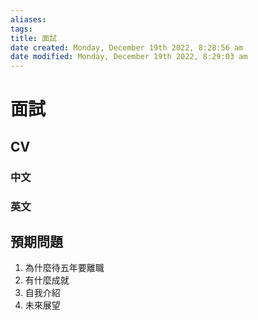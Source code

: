 ```yaml
---
aliases: 
tags: 
title: 面試
date created: Monday, December 19th 2022, 8:28:56 am
date modified: Monday, December 19th 2022, 8:29:03 am
---
```


# 面試

## CV

### 中文

### 英文



## 預期問題

1. 為什麼待五年要離職
2. 有什麼成就
3. 自我介紹
4. 未來展望